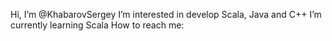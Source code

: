 Hi, I’m @KhabarovSergey
I’m interested in develop Scala, Java and C++
I’m currently learning Scala
How to reach me: 

